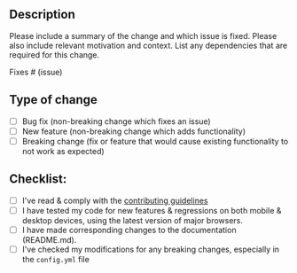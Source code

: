 ## Description

Please include a summary of the change and which issue is fixed. Please also include relevant motivation and context. List any dependencies that are required for this change.

Fixes # (issue)

## Type of change

- [ ] Bug fix (non-breaking change which fixes an issue)
- [ ] New feature (non-breaking change which adds functionality)
- [ ] Breaking change (fix or feature that would cause existing functionality to not work as expected)

## Checklist:

- [ ] I've read & comply with the [contributing guidelines](https://github.com/bastienwirtz/homer/blob/main/CONTRIBUTING.md)
- [ ] I have tested my code for new features & regressions on both mobile & desktop devices, using the latest version of major browsers. 
- [ ] I have made corresponding changes to the documentation (README.md).
- [ ] I've checked my modifications for any breaking changes, especially in the `config.yml` file
